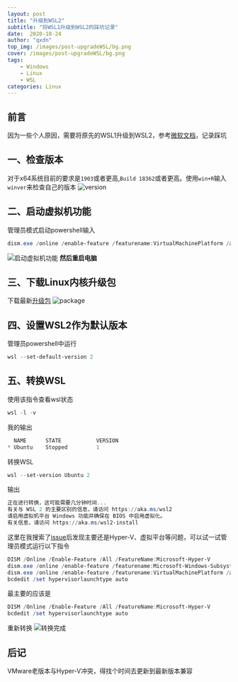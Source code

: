 ```yaml
---
layout: post
title: "升级到WSL2"
subtitle: "将WSL1升级到WSL2的踩坑记录"
date:  2020-10-24
author: "qxdn"
top_img: /images/post-upgradeWSL/bg.png
cover: /images/post-upgradeWSL/bg.png
tags:
    - Windows
    - Linux
    - WSL
categories: Linux
---
```



## 前言
因为一些个人原因，需要将原先的WSL1升级到WSL2，参考[微软文档](https://docs.microsoft.com/zh-cn/windows/wsl/install-win10)，记录踩坑

## 一、检查版本
对于x64系统目前的要求是`1903`或者更高,`Build 18362`或者更高。使用`win+R`输入`winver`来检查自己的版本
![version](/images/post-upgradeWSL/version.png)

## 二、启动虚拟机功能
管理员模式启动powershell输入
```powershell
dism.exe /online /enable-feature /featurename:VirtualMachinePlatform /all /norestart
```
![启动虚拟机功能](/images/post-upgradeWSL/enableVMFeature.png)
**然后重启电脑**

## 三、下载Linux内核升级包

下载最新[升级包](https://wslstorestorage.blob.core.windows.net/wslblob/wsl_update_x64.msi)
![package](/images/post-upgradeWSL/package.png)

## 四、设置WSL2作为默认版本
管理员powershell中运行
```powershell
wsl --set-default-version 2
```

## 五、转换WSL
使用该指令查看wsl状态
```powershell
wsl -l -v
```
我的输出
```powershell
  NAME      STATE           VERSION
* Ubuntu    Stopped         1
```
转换WSL
```powershell
wsl --set-version Ubuntu 2
```
输出
```powershell
正在进行转换，这可能需要几分钟时间...
有关与 WSL 2 的主要区别的信息，请访问 https://aka.ms/wsl2
请启用虚拟机平台 Windows 功能并确保在 BIOS 中启用虚拟化。
有关信息，请访问 https://aka.ms/wsl2-install
```
这里在我搜索了[issue](https://github.com/microsoft/WSL/issues/5363)后发现主要还是Hyper-V、虚拟平台等问题，可以试一试管理员模式运行以下指令
```powershell
DISM /Online /Enable-Feature /All /FeatureName:Microsoft-Hyper-V
dism.exe /online /enable-feature /featurename:Microsoft-Windows-Subsystem-Linux /all /norestart
dism.exe /online /enable-feature /featurename:VirtualMachinePlatform /all /norestart
bcdedit /set hypervisorlaunchtype auto
```
最主要的应该是
```powershell
DISM /Online /Enable-Feature /All /FeatureName:Microsoft-Hyper-V
bcdedit /set hypervisorlaunchtype auto
```

重新转换
![转换完成](/images/post-upgradeWSL/converted.png)

## 后记
VMware老版本与Hyper-V冲突，得找个时间去更新到最新版本兼容

